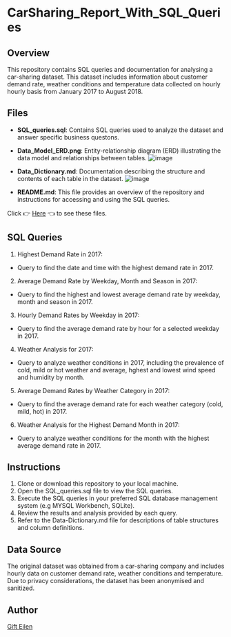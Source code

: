 # CarSharing_Report_With_SQL_Queries
## Overview
This repository contains SQL queries and documentation for analysing a car-sharing dataset. This dataset includes information about customer demand rate, weather conditions and temperature data collected on hourly hourly basis from January 2017 to August 2018.
## Files
- **SQL_queries.sql**: Contains SQL queries used to analyze the dataset and answer specific business questons.
- **Data_Model_ERD.png**: Entity-relationship diagram (ERD) illustrating the data model and relationships between tables. ![image](https://github.com/user-attachments/assets/aab68c56-49c8-44d0-ad03-16619b4d8de4)

- **Data_Dictionary.md**: Documentation describing the structure and contents of each table in the dataset. ![image](https://github.com/user-attachments/assets/c7d60dc1-0231-45a3-ada0-f05cdd1de680)

- **README.md**: This file provides an overview of the repository and instructions for accessing and using the SQL queries.

Click 👉 [Here](https://drive.google.com/drive/folders/1-xIJNwqBYKU0rYWj64w35DqN6LSV3s2c?usp=sharing) 👈 to see these files.

## SQL Queries
1. Highest Demand Rate in 2017:
- Query to find the date and time with the highest demand rate in 2017.

2. Average Demand Rate by Weekday, Month and Season in 2017:
- Query to find the highest and lowest average demand rate by weekday, month and season in 2017.

3. Hourly Demand Rates by Weekday in 2017:
- Query to find the average demand rate by hour for a selected weekday in 2017.

4. Weather Analysis for 2017:
- Query to analyze weather conditions in 2017, including the prevalence of cold, mild or hot weather and average, hghest and lowest wind speed and humidity by month.

5. Average Demand Rates by Weather Category in 2017:
- Query to find the average demand rate for each weather category (cold, mild, hot) in 2017.

6. Weather Analysis for the Highest Demand Month in 2017:
- Query to analyze weather conditions for the month with the highest average demand rate in 2017.

## Instructions
1. Clone or download this repository to your local machine.
2. Open the SQL_queries.sql file to view the SQL queries.
3. Execute the SQL queries in your preferred SQL database management system (e.g MYSQL Workbench, SQLite).
4. Review the results and analysis provided by each query.
5. Refer to the Data-Dictionary.md file for descriptions of table structures and column definitions.

## Data Source
The original dataset was obtained from a car-sharing company and includes hourly data on customer demand rate, weather conditions and temperature. Due to privacy considerations, the dataset has been anonymised and sanitized.

## Author
[Gift Eilen](https://www.linkedin.com/in/gift-eilen-435409231/)




